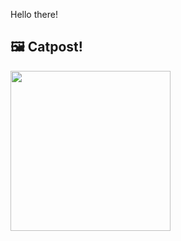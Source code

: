 Hello there!



## 🖼️ Catpost!

<sub>
    <img src="https://cdn2.thecatapi.com/images/zXTFIuk-v.jpg" height="256">
</sub>

